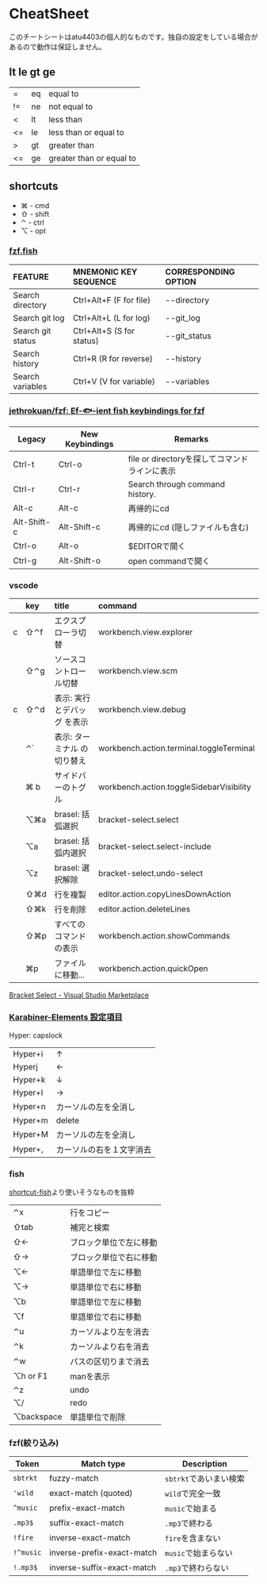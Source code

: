 # CheatSheet

このチートシートはatu4403の個人的なものです。独自の設定をしている場合があるので動作は保証しません。

## lt le gt ge

|    |    |                          |
|:---|:---|:-------------------------|
| =  | eq | equal to                 |
| != | ne | not equal to             |
| <  | lt | less than                |
| <= | le | less than or equal to    |
| >  | gt | greater than             |
| <= | ge | greater than or equal to |

## shortcuts

- ⌘ - cmd
- ⇧ - shift
- ⌃ - ctrl
- ⌥ - opt

### [fzf.fish](https://github.com/PatrickF1/fzf.fish)

FEATURE           | MNEMONIC KEY SEQUENCE       | CORRESPONDING OPTION
:-----------------|:----------------------------|:--------------------
Search directory  | Ctrl+Alt+F (F for file)     | --directory
Search git log    | Ctrl+Alt+L (L for log)      | --git_log
Search git status | Ctrl+Alt+S (S for status)   | --git_status
Search history    | Ctrl+R     (R for reverse)  | --history
Search variables  | Ctrl+V     (V for variable) | --variables

### [jethrokuan/fzf: Ef-🐟-ient fish keybindings for fzf](https://github.com/jethrokuan/fzf)

| Legacy      | New Keybindings | Remarks                            |
|-------------|-----------------|------------------------------------|
| Ctrl-t      | Ctrl-o          | file or directoryを探してコマンドラインに表示 |
| Ctrl-r      | Ctrl-r          | Search through command history.    |
| Alt-c       | Alt-c           | 再帰的にcd                          |
| Alt-Shift-c | Alt-Shift-c     | 再帰的にcd (隠しファイルも含む)            |
| Ctrl-o      | Alt-o           | $EDITORで開く                        |
| Ctrl-g      | Alt-Shift-o     | open commandで開く                   |

### vscode

|   | key | title                 | command                 |
|:--|:----|:----------------------|:------------------------|
| c | ⇧⌃f | エクスプローラ切替           | workbench.view.explorer |
|   | ⇧⌃g | ソースコントロール切替         | workbench.view.scm      |
| c | ⇧⌃d | 表示: 実行とデバッグ を表示 | workbench.view.debug    |
|| ⌃` | 表示: ターミナル の切り替え    |workbench.action.terminal.toggleTerminal|
|| ⌘ b | サイドバーのトグル          |workbench.action.toggleSidebarVisibility|
|| ⌥⌘a | brasel: 括弧選択   |bracket-select.select|
|| ⌥a  | brasel: 括弧内選択 |bracket-select.select-include|
|| ⌥z  | brasel: 選択解除   |bracket-select.undo-select|
|| ⇧⌘d | 行を複製            |editor.action.copyLinesDownAction|
|| ⇧⌘k | 行を削除            |editor.action.deleteLines|
|| ⇧⌘p | すべてのコマンドの表示            |workbench.action.showCommands|
|| ⌘p | ファイルに移動...            |workbench.action.quickOpen|

[Bracket Select - Visual Studio Marketplace](https://marketplace.visualstudio.com/items?itemName=chunsen.bracket-select)

### [Karabiner-Elements 設定項目](https://gist.github.com/atu4403/683f580f8464a0b9f8eefd1e13300604)

Hyper: capslock

|         |                   |
|:--------|:------------------|
| Hyper+i | ↑                 |
| Hyperj  | ←                 |
| Hyper+k | ↓                 |
| Hyper+l | →                 |
| Hyper+n | カーソルの左を全消し     |
| Hyper+m | delete            |
| Hyper+M | カーソルの左を全消し     |
| Hyper+, | カーソルの右を１文字消去 |

### fish

[shortcut-fish](shortcut/fish.md)より使いそうなものを抜粋

|            |                  |
|:-----------|:-----------------|
| ⌃x         | 行をコピー           |
| ⇧tab       | 補完と検索        |
| ⇧←         | ブロック単位で左に移動 |
| ⇧→         | ブロック単位で右に移動 |
| ⌥←         | 単語単位で左に移動 |
| ⌥→         | 単語単位で右に移動 |
| ⌥b         | 単語単位で左に移動 |
| ⌥f         | 単語単位で右に移動 |
| ⌃u         | カーソルより左を消去    |
| ⌃k         | カーソルより右を消去    |
| ⌃w         | パスの区切りまで消去   |
| ⌥h or F1   | manを表示         |
| ⌃z         | undo             |
| ⌥/         | redo             |
| ⌥backspace | 単語単位で削除    |

### fzf(絞り込み)

| Token     | Match type                 | Description       |
|-----------|----------------------------|-------------------|
| `sbtrkt`  | fuzzy-match                | `sbtrkt`であいまい検索 |
| `'wild`   | exact-match (quoted)       | `wild`で完全一致   |
| `^music`  | prefix-exact-match         | `music`で始まる      |
| `.mp3$`   | suffix-exact-match         | `.mp3`で終わる       |
| `!fire`   | inverse-exact-match        | `fire`を含まない      |
| `!^music` | inverse-prefix-exact-match | `music`で始まらない    |
| `!.mp3$`  | inverse-suffix-exact-match | `.mp3`で終わらない     |
